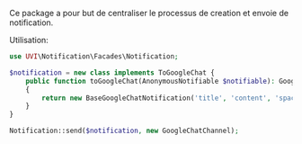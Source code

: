Ce package a pour but de centraliser le processus de creation et envoie de notification.


Utilisation:

``` php
use UVI\Notification\Facades\Notification;

$notification = new class implements ToGoogleChat {
    public function toGoogleChat(AnonymousNotifiable $notifiable): GoogleChatNotification
    {
        return new BaseGoogleChatNotification('title', 'content', 'space webhook url');
    }
}

Notification::send($notification, new GoogleChatChannel);
``` 